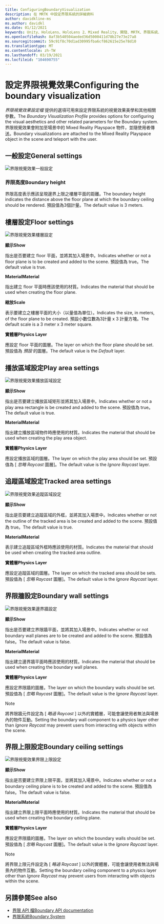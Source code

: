 ```yaml
---
title: ConfiguringBoundaryVisualization
description: 在 MRTK 中設定界限系統的詳細資料
author: davidkline-ms
ms.author: davidkl
ms.date: 01/12/2021
keywords: Unity、HoloLens、HoloLens 2、Mixed Reality、開發、MRTK、界限系統、
ms.openlocfilehash: 8af3b540504aeded36d5000411d78b27e73e27a8
ms.sourcegitcommit: 59c91f8c70d1ad30995fba6cf862615e25e78d10
ms.translationtype: MT
ms.contentlocale: zh-TW
ms.lasthandoff: 03/19/2021
ms.locfileid: "104690755"
---
```

# <a name="configuring-the-boundary-visualization"></a><span data-ttu-id="f0b09-104">設定界限視覺效果</span><span class="sxs-lookup"><span data-stu-id="f0b09-104">Configuring the boundary visualization</span></span>

<span data-ttu-id="f0b09-105">*界限視覺效果設定檔* 提供的選項可用來設定界限系統的視覺效果美學和其他相關參數。</span><span class="sxs-lookup"><span data-stu-id="f0b09-105">The *Boundary Visualization Profile* provides options for configuring the visual aesthetics and other related parameters for the Boundary system.</span></span> <span data-ttu-id="f0b09-106">界限視覺效果會附加至場景中的 Mixed Reality Playspace 物件，並隨使用者傳送。</span><span class="sxs-lookup"><span data-stu-id="f0b09-106">Boundary visualizations are attached to the Mixed Reality Playspace object in the scene and teleport with the user.</span></span>

## <a name="general-settings"></a><span data-ttu-id="f0b09-107">一般設定</span><span class="sxs-lookup"><span data-stu-id="f0b09-107">General settings</span></span>

![界限視覺效果一般設定](../images/boundary/BoundaryVisualizationGeneralSettings.png)

### <a name="boundary-height"></a><span data-ttu-id="f0b09-109">界限高度</span><span class="sxs-lookup"><span data-stu-id="f0b09-109">Boundary height</span></span>

<span data-ttu-id="f0b09-110">界限高度表示應該呈現邊界上限之樓層平面的距離。</span><span class="sxs-lookup"><span data-stu-id="f0b09-110">The boundary height indicates the distance above the floor plane at which the boundary ceiling should be rendered.</span></span> <span data-ttu-id="f0b09-111">預設值為3個計量。</span><span class="sxs-lookup"><span data-stu-id="f0b09-111">The default value is 3 meters.</span></span>

## <a name="floor-settings"></a><span data-ttu-id="f0b09-112">樓層設定</span><span class="sxs-lookup"><span data-stu-id="f0b09-112">Floor settings</span></span>

![界限視覺效果樓層設定](../images/boundary/BoundaryVisualizationFloorSettings.png)

<span data-ttu-id="f0b09-114">**顯示**</span><span class="sxs-lookup"><span data-stu-id="f0b09-114">**Show**</span></span>

<span data-ttu-id="f0b09-115">指出是否要建立 floor 平面，並將其加入場景中。</span><span class="sxs-lookup"><span data-stu-id="f0b09-115">Indicates whether or not a floor plane is to be created and added to the scene.</span></span> <span data-ttu-id="f0b09-116">預設值為 true。</span><span class="sxs-lookup"><span data-stu-id="f0b09-116">The default value is true.</span></span>

<span data-ttu-id="f0b09-117">**Material**</span><span class="sxs-lookup"><span data-stu-id="f0b09-117">**Material**</span></span>

<span data-ttu-id="f0b09-118">指出建立 floor 平面時應該使用的材質。</span><span class="sxs-lookup"><span data-stu-id="f0b09-118">Indicates the material that should be used when creating the floor plane.</span></span>

<span data-ttu-id="f0b09-119">**縮放**</span><span class="sxs-lookup"><span data-stu-id="f0b09-119">**Scale**</span></span>

<span data-ttu-id="f0b09-120">表示要建立之樓層平面的大小（以量值為單位）。</span><span class="sxs-lookup"><span data-stu-id="f0b09-120">Indicates the size, in meters, of the floor plane to be created.</span></span> <span data-ttu-id="f0b09-121">預設小數位數為3計量 x 3 計量方塊。</span><span class="sxs-lookup"><span data-stu-id="f0b09-121">The default scale is a 3 meter x 3 meter square.</span></span>

<span data-ttu-id="f0b09-122">**實體層**</span><span class="sxs-lookup"><span data-stu-id="f0b09-122">**Physics Layer**</span></span>

<span data-ttu-id="f0b09-123">應設定 floor 平面的圖層。</span><span class="sxs-lookup"><span data-stu-id="f0b09-123">The layer on which the floor plane should be set.</span></span> <span data-ttu-id="f0b09-124">預設值為 *預設* 的圖層。</span><span class="sxs-lookup"><span data-stu-id="f0b09-124">The default value is the *Default* layer.</span></span>

## <a name="play-area-settings"></a><span data-ttu-id="f0b09-125">播放區域設定</span><span class="sxs-lookup"><span data-stu-id="f0b09-125">Play area settings</span></span>

![界限視覺效果播放區域設定](../images/boundary/BoundaryVisualizationPlayAreaSettings.png)

<span data-ttu-id="f0b09-127">**顯示**</span><span class="sxs-lookup"><span data-stu-id="f0b09-127">**Show**</span></span>

<span data-ttu-id="f0b09-128">指出是否要建立播放區域矩形並將其加入場景中。</span><span class="sxs-lookup"><span data-stu-id="f0b09-128">Indicates whether or not a play area rectangle is be created and added to the scene.</span></span> <span data-ttu-id="f0b09-129">預設值為 true。</span><span class="sxs-lookup"><span data-stu-id="f0b09-129">The default value is true.</span></span>

<span data-ttu-id="f0b09-130">**Material**</span><span class="sxs-lookup"><span data-stu-id="f0b09-130">**Material**</span></span>

<span data-ttu-id="f0b09-131">指出建立播放區域物件時應使用的材質。</span><span class="sxs-lookup"><span data-stu-id="f0b09-131">Indicates the material that should be used when creating the play area object.</span></span>

<span data-ttu-id="f0b09-132">**實體層**</span><span class="sxs-lookup"><span data-stu-id="f0b09-132">**Physics Layer**</span></span>

<span data-ttu-id="f0b09-133">應設定播放區域的圖層。</span><span class="sxs-lookup"><span data-stu-id="f0b09-133">The layer on which the play area should be set.</span></span> <span data-ttu-id="f0b09-134">預設值為 [ *忽略 Raycast* 圖層]。</span><span class="sxs-lookup"><span data-stu-id="f0b09-134">The default value is the *Ignore Raycast* layer.</span></span>

## <a name="tracked-area-settings"></a><span data-ttu-id="f0b09-135">追蹤區域設定</span><span class="sxs-lookup"><span data-stu-id="f0b09-135">Tracked area settings</span></span>

![界限視覺效果追蹤區域設定](../images/boundary/BoundaryVisualizationTrackedAreaSettings.png)

<span data-ttu-id="f0b09-137">**顯示**</span><span class="sxs-lookup"><span data-stu-id="f0b09-137">**Show**</span></span>

<span data-ttu-id="f0b09-138">指出是否要建立追蹤區域的外框，並將其加入場景中。</span><span class="sxs-lookup"><span data-stu-id="f0b09-138">Indicates whether or not the outline of the tracked area is be created and added to the scene.</span></span> <span data-ttu-id="f0b09-139">預設值為 true。</span><span class="sxs-lookup"><span data-stu-id="f0b09-139">The default value is true.</span></span>

<span data-ttu-id="f0b09-140">**Material**</span><span class="sxs-lookup"><span data-stu-id="f0b09-140">**Material**</span></span>

<span data-ttu-id="f0b09-141">表示建立追蹤區域外框時應該使用的材質。</span><span class="sxs-lookup"><span data-stu-id="f0b09-141">Indicates the material that should be used when creating the tracked area outline.</span></span>

<span data-ttu-id="f0b09-142">**實體層**</span><span class="sxs-lookup"><span data-stu-id="f0b09-142">**Physics Layer**</span></span>

<span data-ttu-id="f0b09-143">應設定追蹤區域的圖層。</span><span class="sxs-lookup"><span data-stu-id="f0b09-143">The layer on which the tracked area should be sets.</span></span> <span data-ttu-id="f0b09-144">預設值為 [ *忽略 Raycast* 圖層]。</span><span class="sxs-lookup"><span data-stu-id="f0b09-144">The default value is the *Ignore Raycast* layer.</span></span>

## <a name="boundary-wall-settings"></a><span data-ttu-id="f0b09-145">界限牆設定</span><span class="sxs-lookup"><span data-stu-id="f0b09-145">Boundary wall settings</span></span>

![界限視覺效果邊界牆設定](../images/boundary/BoundaryVisualizationWallSettings.png)

<span data-ttu-id="f0b09-147">**顯示**</span><span class="sxs-lookup"><span data-stu-id="f0b09-147">**Show**</span></span>

<span data-ttu-id="f0b09-148">指出是否要建立界限牆平面，並將其加入場景中。</span><span class="sxs-lookup"><span data-stu-id="f0b09-148">Indicates whether or not boundary wall planes are to be created and added to the scene.</span></span> <span data-ttu-id="f0b09-149">預設值為 false。</span><span class="sxs-lookup"><span data-stu-id="f0b09-149">The default value is false.</span></span>

<span data-ttu-id="f0b09-150">**Material**</span><span class="sxs-lookup"><span data-stu-id="f0b09-150">**Material**</span></span>

<span data-ttu-id="f0b09-151">指出建立邊界牆平面時應該使用的材質。</span><span class="sxs-lookup"><span data-stu-id="f0b09-151">Indicates the material that should be used when creating the boundary wall planes.</span></span>

<span data-ttu-id="f0b09-152">**實體層**</span><span class="sxs-lookup"><span data-stu-id="f0b09-152">**Physics Layer**</span></span>

<span data-ttu-id="f0b09-153">應設定界限牆的圖層。</span><span class="sxs-lookup"><span data-stu-id="f0b09-153">The layer on which the boundary walls should be set.</span></span> <span data-ttu-id="f0b09-154">預設值為 [ *忽略 Raycast* 圖層]。</span><span class="sxs-lookup"><span data-stu-id="f0b09-154">The default value is the *Ignore Raycast* layer.</span></span>

> [!NOTE]
> <span data-ttu-id="f0b09-155">將界限牆元件設定為 [ *略過 Raycast* ] 以外的實體層，可能會讓使用者無法與場景內的物件互動。</span><span class="sxs-lookup"><span data-stu-id="f0b09-155">Setting the boundary wall component to a physics layer other than *Ignore Raycast* may prevent users from interacting with objects within the scene.</span></span>

## <a name="boundary-ceiling-settings"></a><span data-ttu-id="f0b09-156">界限上限設定</span><span class="sxs-lookup"><span data-stu-id="f0b09-156">Boundary ceiling settings</span></span>

![界限視覺效果界限上限設定](../images/boundary/BoundaryVisualizationCeilingSettings.png)

<span data-ttu-id="f0b09-158">**顯示**</span><span class="sxs-lookup"><span data-stu-id="f0b09-158">**Show**</span></span>

<span data-ttu-id="f0b09-159">指出是否要建立界限上限平面，並將其加入場景中。</span><span class="sxs-lookup"><span data-stu-id="f0b09-159">Indicates whether or not a boundary ceiling plane is to be created and added to the scene.</span></span> <span data-ttu-id="f0b09-160">預設值為 false。</span><span class="sxs-lookup"><span data-stu-id="f0b09-160">The default value is false.</span></span>

<span data-ttu-id="f0b09-161">**Material**</span><span class="sxs-lookup"><span data-stu-id="f0b09-161">**Material**</span></span>

<span data-ttu-id="f0b09-162">指出建立界限上限平面時應使用的材質。</span><span class="sxs-lookup"><span data-stu-id="f0b09-162">Indicates the material that should be used when creating the boundary ceiling plane.</span></span>

<span data-ttu-id="f0b09-163">**實體層**</span><span class="sxs-lookup"><span data-stu-id="f0b09-163">**Physics Layer**</span></span>

<span data-ttu-id="f0b09-164">應設定界限牆的圖層。</span><span class="sxs-lookup"><span data-stu-id="f0b09-164">The layer on which the boundary walls should be set.</span></span> <span data-ttu-id="f0b09-165">預設值為 [ *忽略 Raycast* 圖層]。</span><span class="sxs-lookup"><span data-stu-id="f0b09-165">The default value is the *Ignore Raycast* layer.</span></span>

> [!NOTE]
> <span data-ttu-id="f0b09-166">將界限上限元件設定為 [ *略過 Raycast* ] 以外的實體層，可能會讓使用者無法與場景內的物件互動。</span><span class="sxs-lookup"><span data-stu-id="f0b09-166">Setting the boundary ceiling component to a physics layer other than *Ignore Raycast* may prevent users from interacting with objects within the scene.</span></span>

## <a name="see-also"></a><span data-ttu-id="f0b09-167">另請參閱</span><span class="sxs-lookup"><span data-stu-id="f0b09-167">See also</span></span>

- [<span data-ttu-id="f0b09-168">界限 API 檔</span><span class="sxs-lookup"><span data-stu-id="f0b09-168">Boundary API documentation</span></span>](xref:Microsoft.MixedReality.Toolkit.Boundary)
- [<span data-ttu-id="f0b09-169">界限系統</span><span class="sxs-lookup"><span data-stu-id="f0b09-169">Boundary System</span></span>](BoundarySystemGettingStarted.md)

